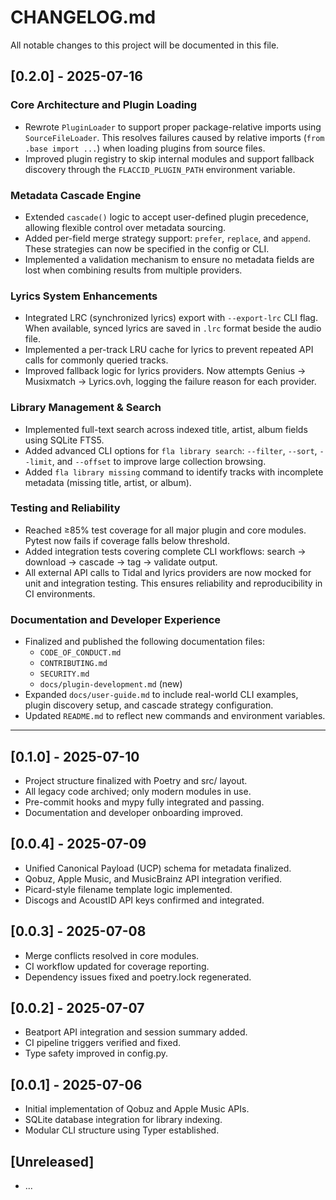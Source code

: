 # CHANGELOG.md

All notable changes to this project will be documented in this file.

## [0.2.0] - 2025-07-16
### Core Architecture and Plugin Loading
- Rewrote `PluginLoader` to support proper package-relative imports using `SourceFileLoader`. This resolves failures caused by relative imports (`from .base import ...`) when loading plugins from source files.
- Improved plugin registry to skip internal modules and support fallback discovery through the `FLACCID_PLUGIN_PATH` environment variable.

### Metadata Cascade Engine
- Extended `cascade()` logic to accept user-defined plugin precedence, allowing flexible control over metadata sourcing.
- Added per-field merge strategy support: `prefer`, `replace`, and `append`. These strategies can now be specified in the config or CLI.
- Implemented a validation mechanism to ensure no metadata fields are lost when combining results from multiple providers.

### Lyrics System Enhancements
- Integrated LRC (synchronized lyrics) export with `--export-lrc` CLI flag. When available, synced lyrics are saved in `.lrc` format beside the audio file.
- Implemented a per-track LRU cache for lyrics to prevent repeated API calls for commonly queried tracks.
- Improved fallback logic for lyrics providers. Now attempts Genius → Musixmatch → Lyrics.ovh, logging the failure reason for each provider.

### Library Management & Search
- Implemented full-text search across indexed title, artist, album fields using SQLite FTS5.
- Added advanced CLI options for `fla library search`: `--filter`, `--sort`, `--limit`, and `--offset` to improve large collection browsing.
- Added `fla library missing` command to identify tracks with incomplete metadata (missing title, artist, or album).

### Testing and Reliability
- Reached ≥85% test coverage for all major plugin and core modules. Pytest now fails if coverage falls below threshold.
- Added integration tests covering complete CLI workflows: search → download → cascade → tag → validate output.
- All external API calls to Tidal and lyrics providers are now mocked for unit and integration testing. This ensures reliability and reproducibility in CI environments.

### Documentation and Developer Experience
- Finalized and published the following documentation files:
  - `CODE_OF_CONDUCT.md`
  - `CONTRIBUTING.md`
  - `SECURITY.md`
  - `docs/plugin-development.md` (new)
- Expanded `docs/user-guide.md` to include real-world CLI examples, plugin discovery setup, and cascade strategy configuration.
- Updated `README.md` to reflect new commands and environment variables.

---

## [0.1.0] - 2025-07-10
- Project structure finalized with Poetry and src/ layout.
- All legacy code archived; only modern modules in use.
- Pre-commit hooks and mypy fully integrated and passing.
- Documentation and developer onboarding improved.

## [0.0.4] - 2025-07-09
- Unified Canonical Payload (UCP) schema for metadata finalized.
- Qobuz, Apple Music, and MusicBrainz API integration verified.
- Picard-style filename template logic implemented.
- Discogs and AcoustID API keys confirmed and integrated.

## [0.0.3] - 2025-07-08
- Merge conflicts resolved in core modules.
- CI workflow updated for coverage reporting.
- Dependency issues fixed and poetry.lock regenerated.

## [0.0.2] - 2025-07-07
- Beatport API integration and session summary added.
- CI pipeline triggers verified and fixed.
- Type safety improved in config.py.

## [0.0.1] - 2025-07-06
- Initial implementation of Qobuz and Apple Music APIs.
- SQLite database integration for library indexing.
- Modular CLI structure using Typer established.

## [Unreleased]
- ...
